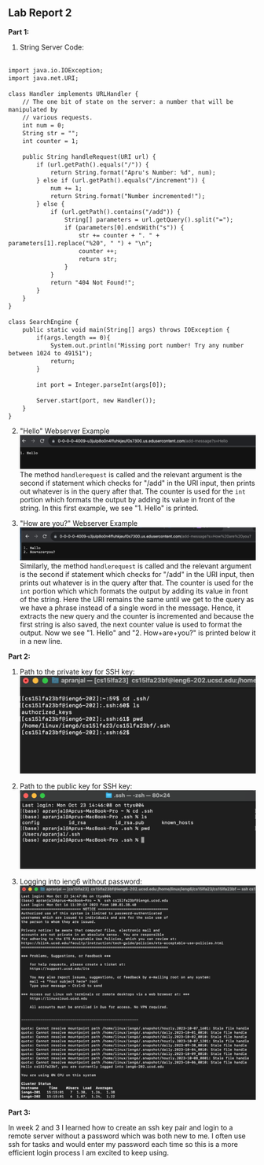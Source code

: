 ## Lab Report 2

**Part 1:**

1. String Server Code:
```

import java.io.IOException;
import java.net.URI;

class Handler implements URLHandler {
    // The one bit of state on the server: a number that will be manipulated by
    // various requests.
    int num = 0;
    String str = "";
    int counter = 1;

    public String handleRequest(URI url) {
        if (url.getPath().equals("/")) {
            return String.format("Apru's Number: %d", num);
        } else if (url.getPath().equals("/increment")) {
            num += 1;
            return String.format("Number incremented!");
        } else {
            if (url.getPath().contains("/add")) {
                String[] parameters = url.getQuery().split("=");
                if (parameters[0].endsWith("s")) {
                    str += counter + ". " + parameters[1].replace("%20", " ") + "\n";
                    counter ++;
                    return str;
                }
            }
            return "404 Not Found!";
        }
    }
}

class SearchEngine {
    public static void main(String[] args) throws IOException {
        if(args.length == 0){
            System.out.println("Missing port number! Try any number between 1024 to 49151");
            return;
        }

        int port = Integer.parseInt(args[0]);

        Server.start(port, new Handler());
    }
}

```

2. "Hello" Webserver Example
![Image](lab02_pngs/hello.png)
The method `handlerequest` is called and the relevant argument is the second if statement which checks for "/add" in the URI input, then prints out whatever is in the query after that. The counter is used for the `int` portion which formats the output by adding its value in front of the string. In this first example, we see "1. Hello" is printed.

4. "How are you?" Webserver Example
![Image](lab02_pngs/how_are_you.png)
Similarly, the method `handlerequest` is called and the relevant argument is the second if statement which checks for "/add" in the URI input, then prints out whatever is in the query after that. The counter is used for the `int` portion which which formats the output by adding its value in front of the string. Here the URI remains the same until we get to the query as we have a phrase instead of a single word in the message. Hence, it extracts the new query and the counter is incremented and because the first string is also saved, the next counter value is used to format the output. Now we see "1. Hello" and "2. How+are+you?" is printed below it in a new line.


**Part 2:**

1. Path to the private key for SSH key:
![Image](lab02_pngs/private_key.png)

3. Path to the public key for SSH key:
![Image](lab02_pngs/public_key.png)

5. Logging into ieng6 without password:
![Image](lab02_pngs/no_pw_login.png)

**Part 3:**

In week 2 and 3 I learned how to create an ssh key pair and login to a remote server without a password which was both new to me. I often use ssh for tasks and would enter my password each time so this is a more efficient login process I am excited to keep using.
